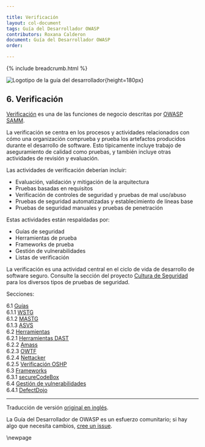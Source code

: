 ```yaml
---

title: Verificación
layout: col-document
tags: Guía del Desarrollador OWASP
contributors: Roxana Calderon
document: Guía del Desarrollador OWASP
order:

---
```


{% include breadcrumb.html %}

![Logotipo de la guía del desarrollador](../../assets/images/dg_logo.png "Guía del Desarrollador OWASP"){height=180px}

## 6. Verificación

[Verificación][sammv] es una de las funciones de negocio descritas por [OWASP SAMM][samm].

La verificación se centra en los procesos y actividades relacionados con cómo una organización comprueba
y prueba los artefactos producidos durante el desarrollo de software.
Esto típicamente incluye trabajo de aseguramiento de calidad como pruebas, y también incluye otras actividades de revisión y evaluación.

Las actividades de verificación deberían incluir:

* Evaluación, validación y mitigación de la arquitectura
* Pruebas basadas en requisitos
* Verificación de controles de seguridad y pruebas de mal uso/abuso
* Pruebas de seguridad automatizadas y establecimiento de líneas base
* Pruebas de seguridad manuales y pruebas de penetración

Estas actividades están respaldadas por:

* Guías de seguridad
* Herramientas de prueba
* Frameworks de prueba
* Gestión de vulnerabilidades
* Listas de verificación

La verificación es una actividad central en el ciclo de vida de desarrollo de software seguro.
Consulte la sección del proyecto [Cultura de Seguridad][culturetest] para los diversos tipos de pruebas de seguridad.

Secciones:

6.1 [Guías](#verification-guides)  
6.1.1 [WSTG](#wstg)  
6.1.2 [MASTG](#mastg)  
6.1.3 [ASVS](#asvs)  
6.2 [Herramientas](#verification-tools)  
6.2.1 [Herramientas DAST](#dast-tools)  
6.2.2 [Amass](#amass)  
6.2.3 [OWTF](#owtf)  
6.2.4 [Nettacker](#nettacker)  
6.2.5 [Verificación OSHP](#oshp-verification)  
6.3 [Frameworks](#verification-frameworks)  
6.3.1 [secureCodeBox](#securecodebox)  
6.4 [Gestión de vulnerabilidades](#verification-vulnerability-management)  
6.4.1 [DefectDojo](#defectdojo)  

----
Traducción de versión [original en inglés][release0800].

La Guía del Desarrollador de OWASP es un esfuerzo comunitario; si hay algo que necesita cambios, [cree un issue][issue0800].

[release0800]: https://github.com/OWASP/www-project-developer-guide/blob/main/release/08-verification/toc.md
[culturetest]: https://owasp.org/www-project-security-culture/stable/7-Security_Testing/
[issue0800]: https://github.com/OWASP/www-project-developer-guide/issues/new?labels=enhancement&template=request.md&title=Update:%2008-verification/00-toc
[samm]: https://owaspsamm.org/about/
[sammv]: https://owaspsamm.org/model/verification/

\newpage